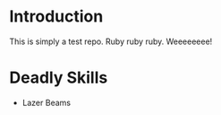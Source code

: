 # Introduction
This is simply a test repo. Ruby ruby ruby. Weeeeeeee!

# Deadly Skills
* Lazer Beams
